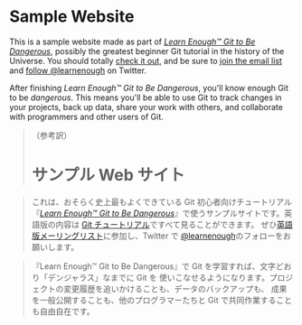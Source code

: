 # Sample Website

This is a sample website made as part of [_Learn Enough™ Git to Be
Dangerous_](https://www.learnenough.com/git-tutorial), possibly the greatest
beginner Git tutorial in the history of the Universe. You should totally [
check it out](https://www.learnenough.com/git-tutorial), and be sure to [join
the email list](https://www.learnenough.com/#email_list) and
[follow @learnenough](http://twitter.com/learnenough) on Twitter.

After finishing _Learn Enough™ Git to Be Dangerous_, you'll know enough Git
to be _dangerous_. This means you'll be able to use Git to track changes in
your projects, back up data, share your work with others, and collaborate
with programmers and other users of Git.

> （参考訳）
>
> # サンプル Web サイト

> これは、おそらく史上最もよくできている Git 初心者向けチュートリアル『[_Learn Enough™ Git to Be
> Dangerous_](https://www.learnenough.com/git-tutorial)』で使うサンプルサイトです。英語版の内容は
> [Git チュートリアル](https://www.learnenough.com/git-tutorial)ですべて見ることができます。
> ぜひ[英語版メーリングリスト](https://www.learnenough.com/#email_list)に参加し、Twitter で
> [@learnenough](http://twitter.com/learnenough)のフォローをお願いします。

> 『Learn Enough™ Git to Be Dangerous』で Git を学習すれば、文字どおり「デンジャラス」なまでに Git を
> 使いこなせるようになります。プロジェクトの変更履歴を追いかけることも、データのバックアップも、
> 成果を一般公開することも、他のプログラマーたちと Git で共同作業することも自由自在です。
